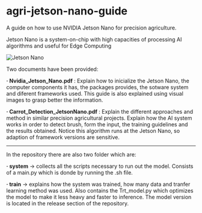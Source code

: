 # agri-jetson-nano-guide
A guide on how to use NVIDIA Jetson Nano for precision agriculture.

Jetson Nano is a system-on-chip with high capacities of processing AI algorithms and useful for Edge Computing

![Jetson Nano](https://github.com/user-attachments/assets/708ded48-cfaa-4506-9a99-5beb8fd0f2b9)

Two documents have been provided:<br>

**· Nvidia_Jetson_Nano.pdf** : Explain how to inicialize the Jetson Nano, the computer components it has, the packages provides, the sotware system and diferent frameworks used. This guide is also explained using visual images to grasp better the information. <br>

**· Carrot_Detection_JetsonNano.pdf** : Explain the different approaches and method in similar precision agricultural projects. Explain how the AI system works in order to detect brush, form the input, the training guidelines and the results obtained. Notice this algorithm runs at the Jetson Nano, so adaption of framework versions are sensitive.

------------------------------------------------------------------------------------------------------------------------------------------------------------------------------------------------------------------------

In the repository there are also two folder which are:

**· system** -> collects all the scripts necessary to run out the model. Consists of a main.py which is donde by running the .sh file. 

**· train** -> explains how the system was trained, how many data and tranfer learning method was used. Also contains the Trt_model.py which optimizes the model to make it less heavy and faster to inference. The model version is located in the release section of the repository.
